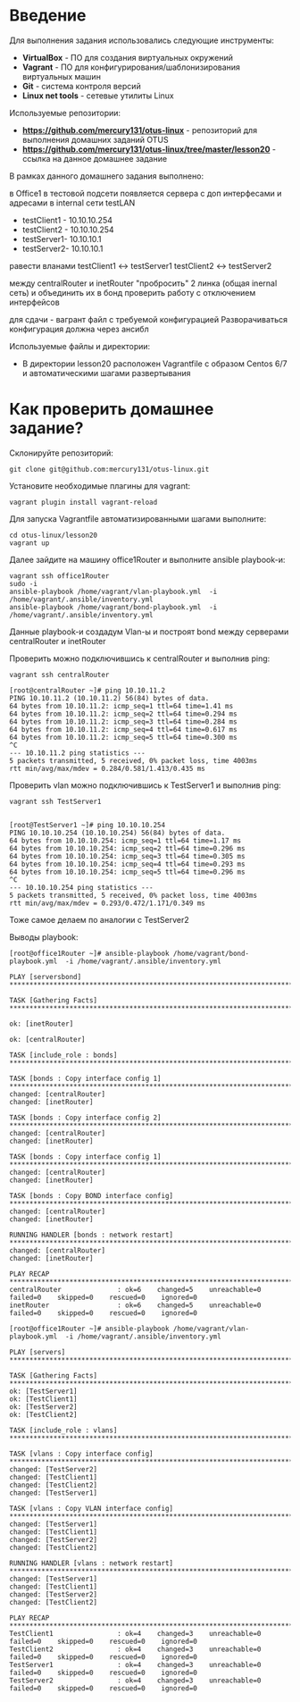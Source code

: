 # **Введение**

Для выполнения задания использовались следующие инструменты:
- **VirtualBox** - ПО для создания виртуальных окружений
- **Vagrant** - ПО для конфигурирования/шаблонизирования виртуальных машин
- **Git** - система контроля версий
- **Linux net tools** - сетевые утилиты Linux



Используемые репозитории:
- **https://github.com/mercury131/otus-linux** - репозиторий для выполнения домашних заданий OTUS
- **https://github.com/mercury131/otus-linux/tree/master/lesson20** - ссылка на данное домашнее задание


 


В рамках данного домашнего задания выполнено:

в Office1 в тестовой подсети появляется сервера с доп интерфесами и адресами
в internal сети testLAN
- testClient1 - 10.10.10.254
- testClient2 - 10.10.10.254
- testServer1- 10.10.10.1
- testServer2- 10.10.10.1

равести вланами
testClient1 <-> testServer1
testClient2 <-> testServer2

между centralRouter и inetRouter
"пробросить" 2 линка (общая inernal сеть) и объединить их в бонд
проверить работу c отключением интерфейсов

для сдачи - вагрант файл с требуемой конфигурацией
Разворачиваться конфигурация должна через ансибл




Используемые файлы и директории:
- В директории lesson20 расположен Vagrantfile с образом Centos 6/7 и автоматическими шагами развертывания



# Как проверить домашнее задание?

Склонируйте репозиторий:

```
git clone git@github.com:mercury131/otus-linux.git
```

Установите необходимые плагины для vagrant:

```
vagrant plugin install vagrant-reload
```

Для запуска Vagrantfile автоматизированными шагами выполните:

```
cd otus-linux/lesson20
vagrant up 
```

Далее зайдите на машину office1Router и выполните ansible playbook-и:

```
vagrant ssh office1Router
sudo -i
ansible-playbook /home/vagrant/vlan-playbook.yml  -i /home/vagrant/.ansible/inventory.yml
ansible-playbook /home/vagrant/bond-playbook.yml  -i /home/vagrant/.ansible/inventory.yml

```

Данные playbook-и создадум Vlan-ы и построят bond между серверами centralRouter и inetRouter

Проверить можно подключившись к centralRouter и выполнив ping:

```
vagrant ssh centralRouter

[root@centralRouter ~]# ping 10.10.11.2
PING 10.10.11.2 (10.10.11.2) 56(84) bytes of data.
64 bytes from 10.10.11.2: icmp_seq=1 ttl=64 time=1.41 ms
64 bytes from 10.10.11.2: icmp_seq=2 ttl=64 time=0.294 ms
64 bytes from 10.10.11.2: icmp_seq=3 ttl=64 time=0.284 ms
64 bytes from 10.10.11.2: icmp_seq=4 ttl=64 time=0.617 ms
64 bytes from 10.10.11.2: icmp_seq=5 ttl=64 time=0.300 ms
^C
--- 10.10.11.2 ping statistics ---
5 packets transmitted, 5 received, 0% packet loss, time 4003ms
rtt min/avg/max/mdev = 0.284/0.581/1.413/0.435 ms

```

Проверить vlan можно подключившись к TestServer1 и выполнив ping:

```
vagrant ssh TestServer1


[root@TestServer1 ~]# ping 10.10.10.254
PING 10.10.10.254 (10.10.10.254) 56(84) bytes of data.
64 bytes from 10.10.10.254: icmp_seq=1 ttl=64 time=1.17 ms
64 bytes from 10.10.10.254: icmp_seq=2 ttl=64 time=0.296 ms
64 bytes from 10.10.10.254: icmp_seq=3 ttl=64 time=0.305 ms
64 bytes from 10.10.10.254: icmp_seq=4 ttl=64 time=0.293 ms
64 bytes from 10.10.10.254: icmp_seq=5 ttl=64 time=0.296 ms
^C
--- 10.10.10.254 ping statistics ---
5 packets transmitted, 5 received, 0% packet loss, time 4003ms
rtt min/avg/max/mdev = 0.293/0.472/1.171/0.349 ms

```

Тоже самое делаем по аналогии с TestServer2

Выводы playbook:

```
[root@office1Router ~]# ansible-playbook /home/vagrant/bond-playbook.yml  -i /home/vagrant/.ansible/inventory.yml

PLAY [serversbond] ************************************************************************************************************************************************************************************************************************************************************

TASK [Gathering Facts] ********************************************************************************************************************************************************************************************************************************************************

ok: [inetRouter]

ok: [centralRouter]

TASK [include_role : bonds] ***************************************************************************************************************************************************************************************************************************************************

TASK [bonds : Copy interface config 1] ****************************************************************************************************************************************************************************************************************************************
changed: [centralRouter]
changed: [inetRouter]

TASK [bonds : Copy interface config 2] ****************************************************************************************************************************************************************************************************************************************
changed: [centralRouter]
changed: [inetRouter]

TASK [bonds : Copy interface config 1] ****************************************************************************************************************************************************************************************************************************************
changed: [centralRouter]
changed: [inetRouter]

TASK [bonds : Copy BOND interface config] *************************************************************************************************************************************************************************************************************************************
changed: [centralRouter]
changed: [inetRouter]

RUNNING HANDLER [bonds : network restart] *************************************************************************************************************************************************************************************************************************************
changed: [centralRouter]
changed: [inetRouter]

PLAY RECAP ********************************************************************************************************************************************************************************************************************************************************************
centralRouter              : ok=6    changed=5    unreachable=0    failed=0    skipped=0    rescued=0    ignored=0
inetRouter                 : ok=6    changed=5    unreachable=0    failed=0    skipped=0    rescued=0    ignored=0

```

```
[root@office1Router ~]# ansible-playbook /home/vagrant/vlan-playbook.yml  -i /home/vagrant/.ansible/inventory.yml

PLAY [servers] ****************************************************************************************************************************************************************************************************************************************************************

TASK [Gathering Facts] ********************************************************************************************************************************************************************************************************************************************************
ok: [TestServer1]
ok: [TestClient1]
ok: [TestServer2]
ok: [TestClient2]

TASK [include_role : vlans] ***************************************************************************************************************************************************************************************************************************************************

TASK [vlans : Copy interface config] ******************************************************************************************************************************************************************************************************************************************
changed: [TestServer2]
changed: [TestClient1]
changed: [TestClient2]
changed: [TestServer1]

TASK [vlans : Copy VLAN interface config] *************************************************************************************************************************************************************************************************************************************
changed: [TestServer1]
changed: [TestClient1]
changed: [TestServer2]
changed: [TestClient2]

RUNNING HANDLER [vlans : network restart] *************************************************************************************************************************************************************************************************************************************
changed: [TestServer1]
changed: [TestClient1]
changed: [TestServer2]
changed: [TestClient2]

PLAY RECAP ********************************************************************************************************************************************************************************************************************************************************************
TestClient1                : ok=4    changed=3    unreachable=0    failed=0    skipped=0    rescued=0    ignored=0
TestClient2                : ok=4    changed=3    unreachable=0    failed=0    skipped=0    rescued=0    ignored=0
TestServer1                : ok=4    changed=3    unreachable=0    failed=0    skipped=0    rescued=0    ignored=0
TestServer2                : ok=4    changed=3    unreachable=0    failed=0    skipped=0    rescued=0    ignored=0

```

